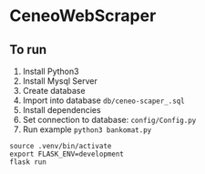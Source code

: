 # CeneoWebScraper

## To run
1. Install Python3
2. Install Mysql Server
3. Create database
4. Import into database `db/ceneo-scaper_.sql`
5. Install dependencies
6. Set connection to database: `config/Config.py`
7. Run example `python3 bankomat.py`

```
source .venv/bin/activate
export FLASK_ENV=development
flask run
```